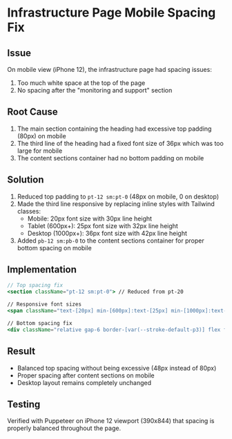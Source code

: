 # Infrastructure Page Mobile Spacing Fix

## Issue
On mobile view (iPhone 12), the infrastructure page had spacing issues:
1. Too much white space at the top of the page
2. No spacing after the "monitoring and support" section

## Root Cause
1. The main section containing the heading had excessive top padding (80px) on mobile
2. The third line of the heading had a fixed font size of 36px which was too large for mobile
3. The content sections container had no bottom padding on mobile

## Solution
1. Reduced top padding to `pt-12 sm:pt-0` (48px on mobile, 0 on desktop)
2. Made the third line responsive by replacing inline styles with Tailwind classes:
   - Mobile: 20px font size with 30px line height
   - Tablet (600px+): 25px font size with 32px line height  
   - Desktop (1000px+): 36px font size with 42px line height
3. Added `pb-12 sm:pb-0` to the content sections container for proper bottom spacing on mobile

## Implementation
```jsx
// Top spacing fix
<section className="pt-12 sm:pt-0"> // Reduced from pt-20

// Responsive font sizes  
<span className="text-[20px] min-[600px]:text-[25px] min-[1000px]:text-[36px] leading-[30px] min-[600px]:leading-[32px] min-[1000px]:leading-[42px] font-normal">

// Bottom spacing fix
<div className="relative gap-6 border-[var(--stroke-default-p3)] flex flex-col col-span-12 border-l border-r min-[900px]:border-r-[0px] pb-12 sm:pb-0 min-[900px]:py-52">
```

## Result
- Balanced top spacing without being excessive (48px instead of 80px)
- Proper spacing after content sections on mobile
- Desktop layout remains completely unchanged

## Testing
Verified with Puppeteer on iPhone 12 viewport (390x844) that spacing is properly balanced throughout the page.